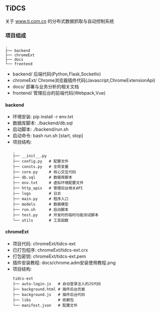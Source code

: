 ## TiDCS

关于 www.ti.com.cn 的分布式数据抓取与自动控制系统

### 项目组成
```text
.
├── backend
├── chromeExt
├── docs
└── frontend
```

- backend/ 后端代码(Python,Flask,SocketIo)
- chromeExt/ Chrome浏览器插件代码(Javascript,ChromeExtensionApi)
- docs/ 部署与业务分析的相关文档
- frontend/ 管理后台的前端代码(Webpack,Vue)

#### backend

- 环境安装: pip install -r env.txt
- 数据库脚本: ./backend/db.sql  
- 启动脚本: ./backend/run.sh
- 启动命令: bash run.sh [start, stop]
- 项目结构:
    ```text
    .
    ├── __init__.py
    ├── config.py   # 配置文件
    ├── consts.py   # 全局变量
    ├── core.py     # 核心交互代码
    ├── db.sql      # 数据库脚本
    ├── env.txt     # 虚拟环境配置文件
    ├── http_apis   # 管理后台相关API
    ├── logs        # 日志
    ├── main.py     # 程序入口
    ├── models      # 数据模型
    ├── run.sh      # 启动脚本
    ├── test.py     # 开发时的临时功能测试脚本
    └── utils       # 工具函数
    ```

#### chromeExt

- 项目代码: chromeExt/tidcs-ext
- 已打包程序: chromeExt/tidcs-ext.crx
- 打包密钥: chromeExt/tidcs-ext.pem
- 插件安装教程: docs/chrome.adm安装使用教程.png
- 项目结构:
  ``` 
  tidcs-ext
  ├── auto-login.js   # 自动登录注入的JS代码
  ├── background.html # 插件后台页面
  ├── background.js   # 插件后台代码
  ├── libs            # 依赖包
  └── manifest.json   # 配置文件
  ```
